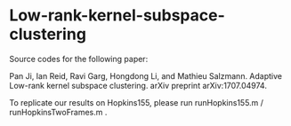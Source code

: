 # Low-rank-kernel-subspace-clustering

Source codes for the following paper:

Pan Ji, Ian Reid, Ravi Garg, Hongdong Li, and Mathieu Salzmann. Adaptive Low-rank kernel subspace clustering. arXiv preprint arXiv:1707.04974.

To replicate our results on Hopkins155, please run runHopkins155.m / runHopkinsTwoFrames.m .
